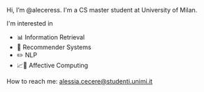 Hi, I’m @aleceress.
I'm a CS master student at University of Milan.

I'm interested in 
- 📊 Information Retrieval 
- 📲 Recommender Systems 
- ✏️ NLP 
- 📈💌 Affective Computing

How to reach me: alessia.cecere@studenti.unimi.it

<!---
aleceress/aleceress is a ✨ special ✨ repository because its `README.md` (this file) appears on your GitHub profile.
You can click the Preview link to take a look at your changes.
--->
